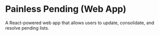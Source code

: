 # Painless Pending (Web App)

A React-powered web app that allows users to update, consolidate, and resolve pending lists.
